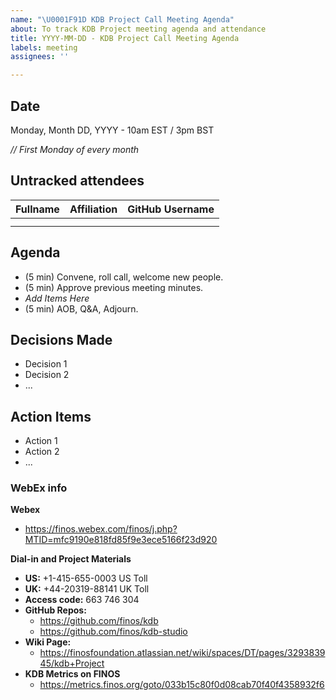 ```yaml
---
name: "\U0001F91D KDB Project Call Meeting Agenda"
about: To track KDB Project meeting agenda and attendance
title: YYYY-MM-DD - KDB Project Call Meeting Agenda
labels: meeting
assignees: ''

---
```


## Date
Monday, Month DD, YYYY - 10am EST / 3pm BST

_// First Monday of every month_

## Untracked attendees
| Fullname | Affiliation | GitHub Username |
|:-----|:-----|:-----|
| | | |
| | | |

## Agenda

- (5 min) Convene, roll call, welcome new people.
- (5 min) Approve previous meeting minutes.
- _Add Items Here_
- (5 min) AOB, Q&A, Adjourn.

## Decisions Made
- Decision 1
- Decision 2
- ...

## Action Items
- Action 1
- Action 2
- ...

### WebEx info
**Webex** 
* https://finos.webex.com/finos/j.php?MTID=mfc9190e818fd85f9e3ece5166f23d920

**Dial-in and Project Materials**
- **US:** +1-415-655-0003 US Toll
- **UK:** +44-20319-88141 UK Toll
- **Access code:** 663 746 304
- **GitHub Repos:** 
  - https://github.com/finos/kdb
  - https://github.com/finos/kdb-studio
- **Wiki Page:** 
  - https://finosfoundation.atlassian.net/wiki/spaces/DT/pages/329383945/kdb+Project
- **KDB Metrics on FINOS**
  - https://metrics.finos.org/goto/033b15c80f0d08cab70f40f4358932f6
